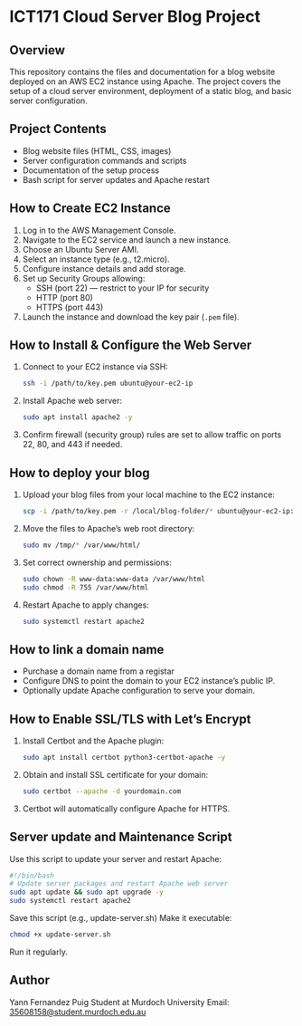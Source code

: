 # ICT171 Cloud Server Blog Project

## Overview
This repository contains the files and documentation for a blog website deployed on an AWS EC2 instance using Apache. The project covers the setup of a cloud server environment, deployment of a static blog, and basic server configuration.

## Project Contents
- Blog website files (HTML, CSS, images)
- Server configuration commands and scripts
- Documentation of the setup process
- Bash script for server updates and Apache restart

## How to Create EC2 Instance
1. Log in to the AWS Management Console.
2. Navigate to the EC2 service and launch a new instance.
3. Choose an Ubuntu Server AMI.
4. Select an instance type (e.g., t2.micro).
5. Configure instance details and add storage.
6. Set up Security Groups allowing:
   - SSH (port 22) — restrict to your IP for security
   - HTTP (port 80)
   - HTTPS (port 443)
7. Launch the instance and download the key pair (`.pem` file).

## How to Install & Configure the Web Server
1. Connect to your EC2 instance via SSH:
   ```bash
   ssh -i /path/to/key.pem ubuntu@your-ec2-ip

2.  Install Apache web server:
    ```bash
    sudo apt install apache2 -y

3.  Confirm firewall (security group) rules are set to allow traffic on ports 22, 80, and 443 if needed.

## How to deploy your blog
1.  Upload your blog files from your local machine to the EC2 instance:
    ```bash
    scp -i /path/to/key.pem -r /local/blog-folder/* ubuntu@your-ec2-ip:/tmp/

2.  Move the files to Apache’s web root directory:
    ```bash
    sudo mv /tmp/* /var/www/html/

3.  Set correct ownership and permissions:
    ```bash
    sudo chown -R www-data:www-data /var/www/html
    sudo chmod -R 755 /var/www/html

4.  Restart Apache to apply changes: 
    ```bash
    sudo systemctl restart apache2

## How to link a domain name
- Purchase a domain name from a registar
- Configure DNS to point the domain to your EC2 instance’s public IP.
- Optionally update Apache configuration to serve your domain.

## How to Enable SSL/TLS with Let’s Encrypt
1.  Install Certbot and the Apache plugin:
    ```bash
    sudo apt install certbot python3-certbot-apache -y

2.  Obtain and install SSL certificate for your domain:
    ```bash
    sudo certbot --apache -d yourdomain.com

3. Certbot will automatically configure Apache for HTTPS.

## Server update and Maintenance Script
Use this script to update your server and restart Apache:
```bash
#!/bin/bash
# Update server packages and restart Apache web server
sudo apt update && sudo apt upgrade -y
sudo systemctl restart apache2
```

Save this script (e.g., update-server.sh)
Make it executable:
```bash
chmod +x update-server.sh
```
Run it regularly.

## Author
Yann Fernandez Puig
Student at Murdoch University
Email: 35608158@student.murdoch.edu.au